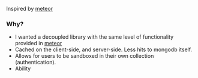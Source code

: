 Inspired by [meteor](http://meteor.com)


### Why?

- I wanted a decoupled library with the same level of functionality provided in [meteor](http://meteor.com)
- Cached on the client-side, and server-side. Less hits to mongodb itself.
- Allows for users to be sandboxed in their own collection (authentication).
- Ability 
